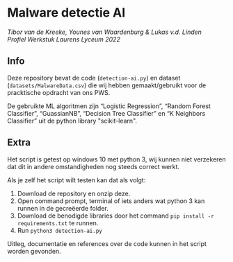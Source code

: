 # Malware detectie AI
*Tibor van de Kreeke, Younes van Waardenburg & Lukas v.d. Linden*  
*Profiel Werkstuk Laurens Lyceum 2022*
## Info
Deze repository bevat de code (`detection-ai.py`) en dataset (`datasets/MalwareData.csv`) die wij hebben gemaakt/gebruikt voor de pracktische opdracht van ons PWS.  
  
De gebruikte ML algoritmen zijn “Logistic Regression”, “Random Forest Classifier”, “GuassianNB”, “Decision Tree Classifier” en “K Neighbors Classifier” uit de python library "scikit-learn".

## Extra
Het script is getest op windows 10 met python 3, wij kunnen niet verzekeren dat dit in andere omstandigheden nog steeds correct werkt.  
  
Als je zelf het script wilt testen kan dat als volgt:
1. Download de repository en onzip deze.
2. Open command prompt, terminal of iets anders wat python 3 kan runnen in de gecreëerde folder.
3. Download de benodigde libraries door het command `pip install -r requirements.txt` te runnen.
4. Run `python3 detection-ai.py`

Uitleg, documentatie en references over de code kunnen in het script worden gevonden.
